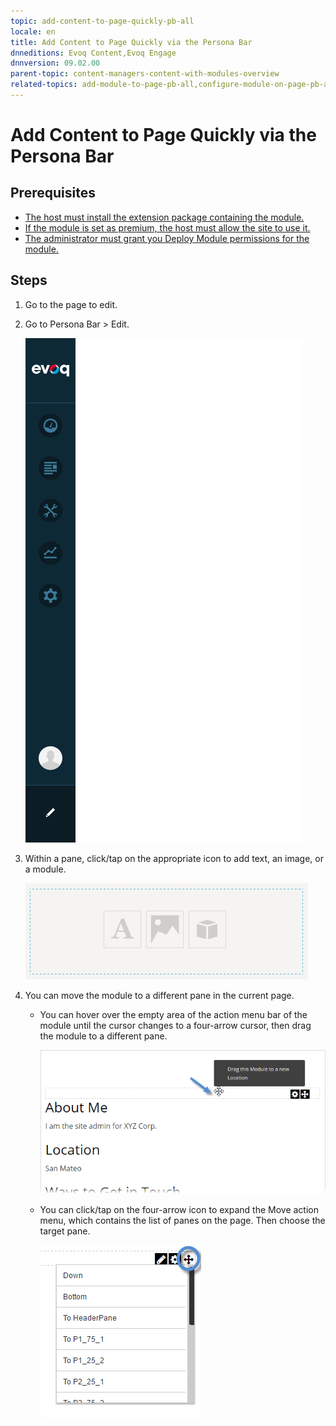 ```yaml
---
topic: add-content-to-page-quickly-pb-all
locale: en
title: Add Content to Page Quickly via the Persona Bar
dnneditions: Evoq Content,Evoq Engage
dnnversion: 09.02.00
parent-topic: content-managers-content-with-modules-overview
related-topics: add-module-to-page-pb-all,configure-module-on-page-pb-all,delete-module-from-page-pb-all,restore-deleted-modules,purge-deleted-modules,create-article-publisher
---
```


# Add Content to Page Quickly via the Persona Bar

## Prerequisites

*   [The host must install the extension package containing the module.](install-extension)
*   [If the module is set as premium, the host must allow the site to use it.](manage-premium-module)
*   [The administrator must grant you Deploy Module permissions for the module.](allow-module-use)

## Steps

1.  Go to the page to edit.
2.  Go to Persona Bar \> Edit.
    
    ![Persona Bar > Edit](img/scr-pbar-all-Edit-E91.png)
    
3.  Within a pane, click/tap on the appropriate icon to add text, an image, or a module.
    
      
    
    ![Pane with content icons](img/scr-pane-with-content-icons.png)
    
      
    
4.  You can move the module to a different pane in the current page.
    *   You can hover over the empty area of the action menu bar of the module until the cursor changes to a four-arrow cursor, then drag the module to a different pane.
        
          
        
        ![Hover over action menu bar of the module, then drag to a different pane.](img/scr-actionmenubar-hover.png)
        
          
        
    *   You can click/tap on the four-arrow icon to expand the Move action menu, which contains the list of panes on the page. Then choose the target pane.
        
          
        
        ![Click/Tap on the four-arrow icon, then choose the target pane from the list.](img/scr-actionmenu-move.png)